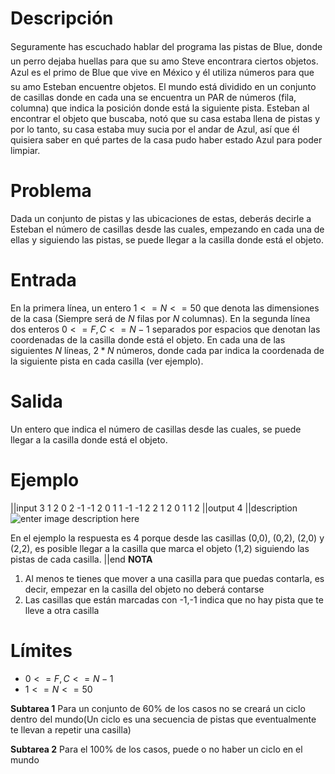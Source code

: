 # Descripción

Seguramente has escuchado hablar del programa las pistas de Blue, donde un perro dejaba huellas para que su amo Steve encontrara ciertos objetos. Azul es el primo de Blue que vive en México y él utiliza números para que su amo Esteban encuentre objetos. El mundo está dividido en un conjunto de casillas donde en cada una se encuentra un PAR de números (fila, columna) que indica la posición donde está la siguiente pista.
Esteban al encontrar el objeto que buscaba, notó que su casa estaba llena de pistas y por lo tanto, su casa estaba muy sucia por el andar de Azul, así que él quisiera saber en qué partes de la casa pudo haber estado Azul para poder limpiar.

# Problema
Dada un conjunto de pistas y las ubicaciones de estas, deberás decirle a Esteban el número de casillas desde las cuales, empezando en cada una de ellas y siguiendo las pistas, se puede llegar a la casilla donde está el objeto.

# Entrada

En la primera línea, un entero $1<=N<=50$ que denota las dimensiones de la casa (Siempre será de $N$ filas por $N$ columnas). En la segunda línea dos enteros $0 <= F, C<= N-1$ separados por espacios que denotan las coordenadas de la casilla donde está el objeto. En cada una de las siguientes $N$ líneas,  $2 * N$ números, donde cada par indica la coordenada de la siguiente pista en cada casilla (ver ejemplo).

# Salida

Un entero que indica el número de casillas desde las cuales, se puede llegar a la casilla donde está el objeto.

# Ejemplo

||input
3
1 2
0 2 -1 -1 2 0
1 1 -1 -1 2 2
1 2 0 1 1 2
||output
4
||description
![enter image description here][1]

En el ejemplo la respuesta es 4 porque desde las casillas (0,0), (0,2), (2,0) y (2,2), es posible llegar a la casilla que marca el objeto (1,2) siguiendo las pistas de cada casilla.
||end
**NOTA**

 1. Al menos te tienes que mover a una casilla para que puedas contarla, es decir, empezar en la casilla del objeto no deberá contarse
 2. Las casillas que están marcadas con -1,-1 indica que no hay pista que te lleve a otra casilla
 
# Límites
 - $0<=F, C<=N-1$
 - $1<=N<=50$

 **Subtarea 1** Para un conjunto de 60% de los casos no se creará un ciclo dentro del mundo(Un ciclo es una secuencia de pistas que eventualmente te llevan a repetir una casilla)
 
  **Subtarea 2** Para el 100% de los casos, puede o no haber un ciclo en el mundo


  [1]: /img/82d70f2a494bdbc30d1a839e44896c3e88e0a3ce.jpeg